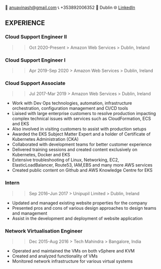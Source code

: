 :e-mail: anuavinash@gmail.com  :telephone_receiver: +353892006352  :house_with_garden: Dublin  :globe_with_meridians: [LinkedIn](https://linkedin.com/in/anamika-avinash-a6a264a9)

## EXPERIENCE

### Cloud Support Engineer II
> > Oct 2020-Present    > Amazon Web Services    > Dublin, Ireland

### Cloud Support Engineer I
> > Apr 2019-Sep 2020    > Amazon Web Services    > Dublin, Ireland

### Cloud Support Associate
>  > Jul 2017-Mar 2019    > Amazon Web Services    > Dublin, Ireland
+ Work with Dev Ops technologies, automation, infrastructure orchestration, configuration management and CI/CD tools
+ Liaised with large enterprise customers to resolve production impacting complex technical issues with services such as CloudFormation, ECS and EKS
+ Also involved in visiting customers to assist with production setups
+ Awarded the EKS Subject Matter Expert and a holder of Certificate of Kubernetes Administration (CKA)
+ Collaborated with development teams for better customer experience
+ Delivered training sessions and created content exclusively on Kubernetes, Docker and EKS
+ Extensive troubleshooting of Linux, Networking, EC2, ElasticLoadBalancer, Route53, IAM,EBS and many more AWS services
+ Created public content on Github and AWS Knowledge Centre for EKS

### Intern
> > Sep 2016–Jun 2017   > Unipupil Limited   > Dublin, Ireland
+ Updated and managed existing website properties for the company
+ Presented pros and cons of various design approaches to design teams and management
+ Assist in the development and deployment of website application

### Network Virtualisation Engineer
> > Dec 2015-Aug 2016   > Tech Mahindra   > Bangalore, India
+ Operated and maintained the VMs on both vSphere and KVM
+ Created and analyzed functionality of VMs
+ Monitored network infrastructure for various virtual systems

